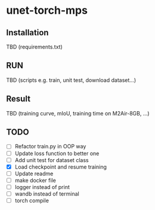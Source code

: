# unet-torch-mps

## Installation 
TBD (requirements.txt)

## RUN 
TBD (scripts e.g. train, unit test, download dataset...)

## Result 
TBD (training curve, mIoU, training time on M2Air-8GB, ...)

## TODO 
- [ ] Refactor train.py in OOP way 
- [ ] Update loss function to better one 
- [ ] Add unit test for dataset class
- [x] Load checkpoint and resume training
- [ ] Update readme 
- [ ] make docker file 
- [ ] logger instead of print 
- [ ] wandb instead of terminal 
- [ ] torch compile